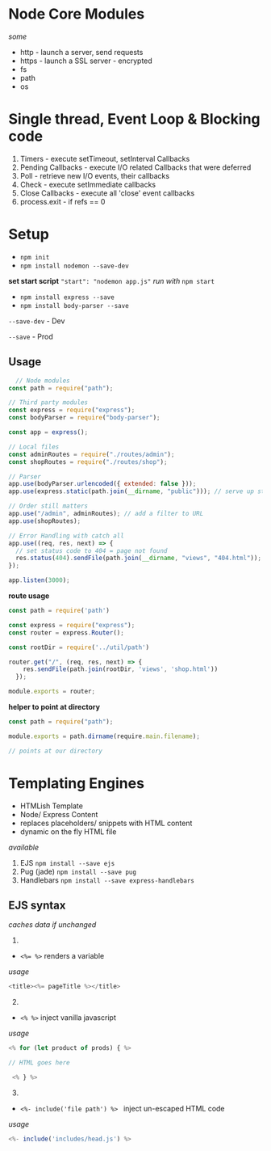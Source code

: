 # Node Core Modules
*some*
* http - launch a server, send requests
* https - launch a SSL server - encrypted 
* fs
* path
* os
  

# Single thread, Event Loop & Blocking code

1. Timers - execute setTimeout, setInterval Callbacks
2. Pending Callbacks - execute I/O related Callbacks that were deferred 
3. Poll - retrieve new I/O events, their callbacks
4. Check - execute setImmediate callbacks
5. Close Callbacks - execute all 'close' event callbacks 
6. process.exit - if refs == 0


# Setup

* `npm init`
* `npm install nodemon --save-dev`
  
**set start script**
`"start": "nodemon app.js"`
*run with*
`npm start`

* `npm install express --save`
* `npm install body-parser --save`

`--save-dev`   - Dev

`--save`       - Prod
  
## Usage

```js
  // Node modules
const path = require("path");

// Third party modules
const express = require("express");
const bodyParser = require("body-parser");

const app = express();

// Local files
const adminRoutes = require("./routes/admin");
const shopRoutes = require("./routes/shop");

// Parser
app.use(bodyParser.urlencoded({ extended: false }));
app.use(express.static(path.join(__dirname, "public"))); // serve up static css etc files - accesible publicly

// Order still matters
app.use("/admin", adminRoutes); // add a filter to URL
app.use(shopRoutes);

// Error Handling with catch all
app.use((req, res, next) => {
  // set status code to 404 = page not found
  res.status(404).sendFile(path.join(__dirname, "views", "404.html"));
});

app.listen(3000);
```

**route usage**
```js
const path = require('path')

const express = require("express");
const router = express.Router();

const rootDir = require('../util/path')

router.get("/", (req, res, next) => {
    res.sendFile(path.join(rootDir, 'views', 'shop.html'))
  });

module.exports = router;
```

**helper to point at directory**

```js
const path = require("path");

module.exports = path.dirname(require.main.filename);

// points at our directory 
```


# Templating Engines 

* HTMLish Template 
* Node/ Express Content 
* replaces placeholders/ snippets with HTML content 
* dynamic on the fly HTML file 
  
*available*
1. EJS `npm install --save ejs`
2. Pug (jade) `npm install --save pug`
3. Handlebars `npm install --save express-handlebars`

## EJS syntax

*caches data if unchanged*

1. 
* `<%= %>`  renders a variable 

*usage*

```js
<title><%= pageTitle %></title>
```

2. 
* `<% %>` inject vanilla javascript 

*usage*

```js
<% for (let product of prods) { %>

// HTML goes here 

 <% } %>
```

3. 
* `<%- include('file path') %> ` inject un-escaped HTML code 

*usage*

```js
<%- include('includes/head.js') %> 
```